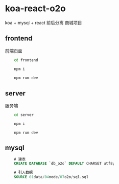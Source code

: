 # koa-react-o2o           
koa + mysql + react 前后分离 商城项目       

## frontend      
前端页面     
```bash
    cd frontend

    npm i 
    
    npm run dev
```

## server  
服务端     
```bash
    cd server

    npm i

    npm run dev

```

## mysql        
```sql
    # 建表
    CREATE DATABASE `db_o2o` DEFAULT CHARSET utf8;

    # 引入数据
    SOURCE 01data/04node/07o2o/sql.sql

```
